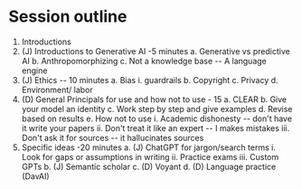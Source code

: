 # Session outline

1.  Introductions
1.  (J) Introductions to Generative AI -5 minutes
    a.  Generative vs predictive AI
    b.  Anthropomorphizing
    c.  Not a knowledge base -- A language engine
1.  (J) Ethics -- 10 minutes
    a.  Bias
        i.  guardrails
    b.  Copyright
    c.  Privacy
    d.  Environment/ labor
1.  (D) General Principals for use and how not to use - 15
    a.  CLEAR
    b.  Give your model an identity
    c.  Work step by step and give examples
    d.  Revise based on results
    e.  How not to use
        i.  Academic dishonesty -- don't have it write your papers
        ii. Don't treat it like an expert -- I makes mistakes
        iii. Don't ask it for sources -- it hallucinates sources
1.  Specific ideas -20 minutes
    a.  (J) ChatGPT for jargon/search terms
        i.  Look for gaps or assumptions in writing
        ii. Practice exams
        iii. Custom GPTs
    b.  (J) Semantic scholar
    c.  (D) Voyant
    d.  (D) Language practice (DavAI)
